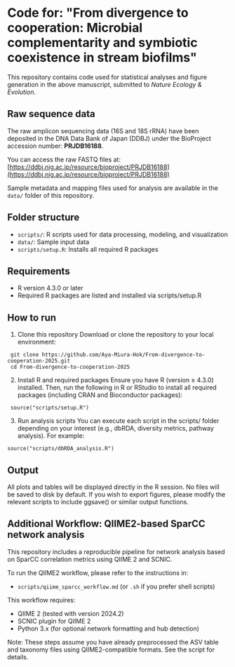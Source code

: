 # Code for: "From divergence to cooperation: Microbial complementarity and symbiotic coexistence in stream biofilms"
This repository contains code used for statistical analyses and figure generation in the above manuscript, submitted to *Nature Ecology & Evolution*.

## Raw sequence data
The raw amplicon sequencing data (16S and 18S rRNA) have been deposited in the DNA Data Bank of Japan (DDBJ) under the BioProject accession number: **PRJDB16188**.

You can access the raw FASTQ files at:
[https://ddbj.nig.ac.jp/resource/bioproject/PRJDB16188](https://ddbj.nig.ac.jp/resource/bioproject/PRJDB16188)

Sample metadata and mapping files used for analysis are available in the `data/` folder of this repository.

## Folder structure
- `scripts/`: R scripts used for data processing, modeling, and visualization
- `data/`: Sample input data
- `scripts/setup.R`: Installs all required R packages

## Requirements
- R version 4.3.0 or later
- Required R packages are listed and installed via scripts/setup.R

## How to run
1. Clone this repository
Download or clone the repository to your local environment:
<pre><code> git clone https://github.com/Aya-Miura-Hok/From-divergence-to-cooperation-2025.git 
 cd From-divergence-to-cooperation-2025 </code></pre>

2. Install R and required packages
Ensure you have R (version ≥ 4.3.0) installed.
Then, run the following in R or RStudio to install all required packages (including CRAN and Bioconductor packages):
<pre><code> source("scripts/setup.R") </code></pre>

3. Run analysis scripts
You can execute each script in the scripts/ folder depending on your interest (e.g., dbRDA, diversity metrics, pathway analysis).
For example:
<pre><code>source("scripts/dbRDA_analysis.R") </code></pre>

## Output
All plots and tables will be displayed directly in the R session.
No files will be saved to disk by default.
If you wish to export figures, please modify the relevant scripts to include ggsave() or similar output functions.

## Additional Workflow: QIIME2-based SparCC network analysis
This repository includes a reproducible pipeline for network analysis based on SparCC correlation metrics using QIIME 2 and SCNIC.

To run the QIIME2 workflow, please refer to the instructions in:
- `scripts/qiime_sparcc_workflow.md` (or `.sh` if you prefer shell scripts)

This workflow requires:
- QIIME 2 (tested with version 2024.2)
- SCNIC plugin for QIIME 2
- Python 3.x (for optional network formatting and hub detection)

Note: These steps assume you have already preprocessed the ASV table and taxonomy files using QIIME2-compatible formats. See the script for details.

